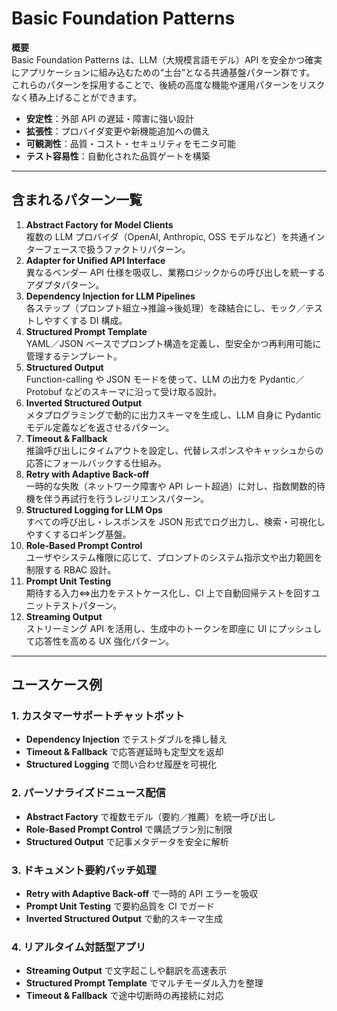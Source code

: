 # Basic Foundation Patterns

**概要**  
Basic Foundation Patterns は、LLM（大規模言語モデル）API を安全かつ確実にアプリケーションに組み込むための“土台”となる共通基盤パターン群です。  
これらのパターンを採用することで、後続の高度な機能や運用パターンをリスクなく積み上げることができます。

- **安定性**：外部 API の遅延・障害に強い設計  
- **拡張性**：プロバイダ変更や新機能追加への備え  
- **可観測性**：品質・コスト・セキュリティをモニタ可能  
- **テスト容易性**：自動化された品質ゲートを構築  

---

## 含まれるパターン一覧

1. **Abstract Factory for Model Clients**  
   複数の LLM プロバイダ（OpenAI, Anthropic, OSS モデルなど）を共通インターフェースで扱うファクトリパターン。  
2. **Adapter for Unified API Interface**  
   異なるベンダー API 仕様を吸収し、業務ロジックからの呼び出しを統一するアダプタパターン。  
3. **Dependency Injection for LLM Pipelines**  
   各ステップ（プロンプト組立→推論→後処理）を疎結合にし、モック／テストしやすくする DI 構成。  
4. **Structured Prompt Template**  
   YAML／JSON ベースでプロンプト構造を定義し、型安全かつ再利用可能に管理するテンプレート。  
5. **Structured Output**  
   Function-calling や JSON モードを使って、LLM の出力を Pydantic／Protobuf などのスキーマに沿って受け取る設計。  
6. **Inverted Structured Output**  
   メタプログラミングで動的に出力スキーマを生成し、LLM 自身に Pydantic モデル定義などを返させるパターン。  
7. **Timeout & Fallback**  
   推論呼び出しにタイムアウトを設定し、代替レスポンスやキャッシュからの応答にフォールバックする仕組み。  
8. **Retry with Adaptive Back-off**  
   一時的な失敗（ネットワーク障害や API レート超過）に対し、指数関数的待機を伴う再試行を行うレジリエンスパターン。  
9. **Structured Logging for LLM Ops**  
   すべての呼び出し・レスポンスを JSON 形式でログ出力し、検索・可視化しやすくするロギング基盤。  
10. **Role-Based Prompt Control**  
    ユーザやシステム権限に応じて、プロンプトのシステム指示文や出力範囲を制限する RBAC 設計。  
11. **Prompt Unit Testing**  
    期待する入力⇔出力をテストケース化し、CI 上で自動回帰テストを回すユニットテストパターン。  
12. **Streaming Output**  
    ストリーミング API を活用し、生成中のトークンを即座に UI にプッシュして応答性を高める UX 強化パターン。

---

## ユースケース例

### 1. カスタマーサポートチャットボット  
- **Dependency Injection** でテストダブルを挿し替え  
- **Timeout & Fallback** で応答遅延時も定型文を返却  
- **Structured Logging** で問い合わせ履歴を可視化  

### 2. パーソナライズドニュース配信  
- **Abstract Factory** で複数モデル（要約／推薦）を統一呼び出し  
- **Role-Based Prompt Control** で購読プラン別に制限  
- **Structured Output** で記事メタデータを安全に解析  

### 3. ドキュメント要約バッチ処理  
- **Retry with Adaptive Back-off** で一時的 API エラーを吸収  
- **Prompt Unit Testing** で要約品質を CI でガード  
- **Inverted Structured Output** で動的スキーマ生成  

### 4. リアルタイム対話型アプリ  
- **Streaming Output** で文字起こしや翻訳を高速表示  
- **Structured Prompt Template** でマルチモーダル入力を整理  
- **Timeout & Fallback** で途中切断時の再接続に対応  

